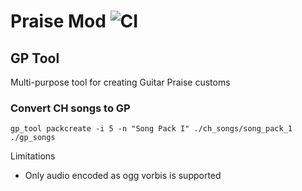 # Praise Mod ![CI](https://github.com/PikminGuts92/praise-mod/workflows/CI/badge.svg)
## GP Tool
Multi-purpose tool for creating Guitar Praise customs

### Convert CH songs to GP
`gp_tool packcreate -i 5 -n "Song Pack I" ./ch_songs/song_pack_1 ./gp_songs`

Limitations
- Only audio encoded as ogg vorbis is supported